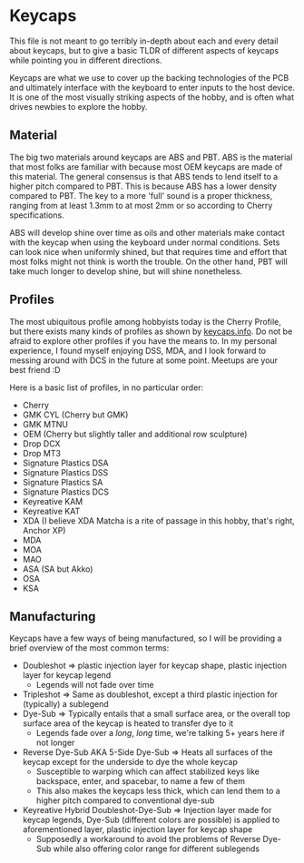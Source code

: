 # Keycaps

This file is not meant to go terribly in-depth about each and every detail about keycaps, but to give a basic TLDR of different aspects of keycaps while pointing you in different directions.

Keycaps are what we use to cover up the backing technologies of the PCB and ultimately interface with the keyboard to enter inputs to the host device. It is one of the most visually striking aspects of the hobby, and is often what drives newbies to explore the hobby.

## Material

The big two materials around keycaps are ABS and PBT. ABS is the material that most folks are familiar with because most OEM keycaps are made of this material. The general consensus is that ABS tends to lend itself to a higher pitch compared to PBT. This is because ABS has a lower density compared to PBT. The key to a more 'full' sound is a proper thickness, ranging from at least 1.3mm to at most 2mm or so according to Cherry specifications.

ABS will develop shine over time as oils and other materials make contact with the keycap when using the keyboard under normal conditions. Sets can look nice when uniformly shined, but that requires time and effort that most folks might not think is worth the trouble. On the other hand, PBT will take much longer to develop shine, but will shine nonetheless.

## Profiles

The most ubiquitous profile among hobbyists today is the Cherry Profile, but there exists many kinds of profiles as shown by [keycaps.info](https://www.keycaps.info/). Do not be afraid to explore other profiles if you have the means to. In my personal experience, I found myself enjoying DSS, MDA, and I look forward to messing around with DCS in the future at some point. Meetups are your best friend :D

Here is a basic list of profiles, in no particular order:

- Cherry
- GMK CYL (Cherry but GMK)
- GMK MTNU
- OEM (Cherry but slightly taller and additional row sculpture)
- Drop DCX
- Drop MT3
- Signature Plastics DSA
- Signature Plastics DSS
- Signature Plastics SA
- Signature Plastics DCS
- Keyreative KAM
- Keyreative KAT
- XDA (I believe XDA Matcha is a rite of passage in this hobby, that's right, Anchor XP)
- MDA
- MOA
- MAO
- ASA (SA but Akko)
- OSA
- KSA

## Manufacturing

Keycaps have a few ways of being manufactured, so I will be providing a brief overview of the most common terms:

- Doubleshot => plastic injection layer for keycap shape, plastic injection layer for keycap legend
  - Legends will not fade over time
- Tripleshot => Same as doubleshot, except a third plastic injection for (typically) a sublegend
- Dye-Sub => Typically entails that a small surface area, or the overall top surface area of the keycap is heated to transfer dye to it
  - Legends fade over a _long_, _long_ time, we're talking 5+ years here if not longer
- Reverse Dye-Sub AKA 5-Side Dye-Sub => Heats all surfaces of the keycap except for the underside to dye the whole keycap
  - Susceptible to warping which can affect stabilized keys like backspace, enter, and spacebar, to name a few of them
  - This also makes the keycaps less thick, which can lend them to a higher pitch compared to conventional dye-sub
- Keyreative Hybrid Doubleshot-Dye-Sub => Injection layer made for keycap legends, Dye-Sub (different colors are possible) is applied to aforementioned layer, plastic injection layer for keycap shape
  - Supposedly a workaround to avoid the problems of Reverse Dye-Sub while also offering color range for different sublegends